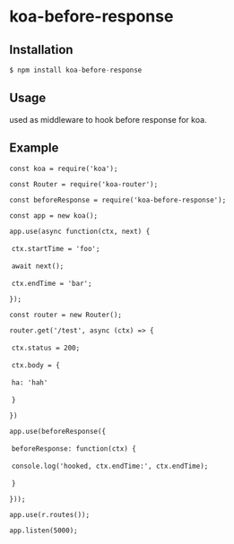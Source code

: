 
# koa-before-response

## Installation

```js
$ npm install koa-before-response
```

## Usage

used as middleware to hook before response for koa.

## Example

`const koa = require('koa');`

`const Router = require('koa-router');`

`const beforeResponse = require('koa-before-response');`

`const app = new koa();`

`app.use(async function(ctx, next) {`

​    `ctx.startTime = 'foo';`

​    `await next();`

​    `ctx.endTime = 'bar';`

`});`

`const router = new Router();`

`router.get('/test', async (ctx) => {`

​    `ctx.status = 200;`

​    `ctx.body = {`

​        `ha: 'hah'`

​    `}`

`})`

`app.use(beforeResponse({`

​    `beforeResponse: function(ctx) {`

​        `console.log('hooked, ctx.endTime:', ctx.endTime);`

​    `}`

`}));`

`app.use(r.routes());`

`app.listen(5000);`

